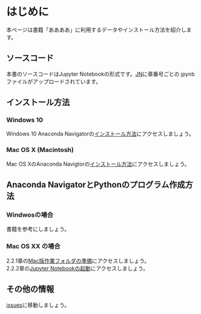 # はじめに
本ページは書籍「ああああ」に利用するデータやインストール方法を紹介します。


## ソースコード
本書のソースコードはJupyter Notebookの形式です。[JN](https://github.com/oyo-k/book/tree/master/JN)に章番号ごとの jpynbファイルがアップロードされています。

## インストール方法
### Windows 10
Windows 10 Anaconda Navigatorの[インストール方法](https://github.com/oyo-k/book/issues/1)にアクセスしましょう。
### Mac OS X (Macintosh)
Mac OS XのAnaconda Navigtorの[インストール方法](https://github.com/oyo-k/book/issues/2)にアクセスしましょう。

## Anaconda NavigatorとPythonのプログラム作成方法
### Windwosの場合
書籍を参考にしましょう。
### Mac OS XX の場合
2.2.1章の[Mac版作業フォルダの準備](https://github.com/oyo-k/book/issues/3)にアクセスしましょう。 <br>
2.2.2章の[Jupyter Notebookの起動](https://github.com/oyo-k/book/issues/4)にアクセスしましょう。

## その他の情報
[issues](https://github.com/oyo-k/book/issues)に移動しましょう。
